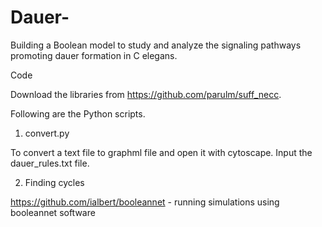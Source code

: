 # Dauer-

Building a Boolean model to study and analyze the signaling pathways promoting dauer formation in C elegans. 

Code

Download the libraries from https://github.com/parulm/suff_necc. 

Following are the Python scripts. 

1. convert.py 

To convert a text file to graphml file and open it with cytoscape. Input the dauer_rules.txt file. 

2. Finding cycles

https://github.com/ialbert/booleannet - running simulations using booleannet software
